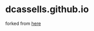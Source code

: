 # dcassells.github.io

forked from [here](https://github.com/senli1073/senli1073.github.io?tab=readme-ov-file)
